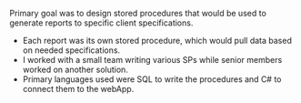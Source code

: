 Primary goal was to design stored procedures that would be used to generate reports to specific client specifications.
- Each report was its own stored procedure, which would pull data based on needed specifications.
- I worked with a small team writing various SPs while senior members worked on another solution.
- Primary languages used were SQL to write the procedures and C# to connect them to the webApp.
